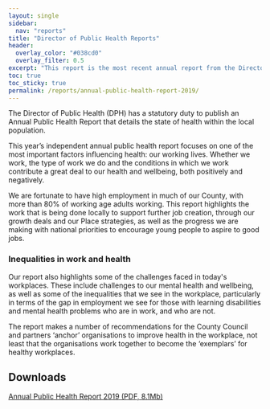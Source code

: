 ```yaml
---
layout: single
sidebar:
  nav: "reports"
title: "Director of Public Health Reports"
header:
  overlay_color: "#038cd0"
  overlay_filter: 0.5
excerpt: "This report is the most recent annual report from the Director of Public Health for West Sussex."
toc: true
toc_sticky: true
permalink: /reports/annual-public-health-report-2019/
---
```


The Director of Public Health (DPH) has a statutory duty to publish an Annual Public Health Report that details the state of health within the local population.

This year’s independent annual public health report focuses on one of the most important factors influencing health: our working lives. Whether we work, the type of work we do and the conditions in which we work contribute a great deal to our health and wellbeing, both positively and negatively.

We are fortunate to have high employment in much of our County, with more than 80% of working age adults working. This report highlights the work that is being done locally to support further job creation, through our growth deals and our Place strategies, as well as the progress we are making with national priorities to encourage young people to aspire to good jobs.

### Inequalities in work and health

Our report also highlights some of the challenges faced in today's workplaces. These include challenges to our mental health and wellbeing, as well as some of the inequalities that we see in the workplace, particularly in terms of the gap in employment we see for those with learning disabilities and mental health problems who are in work, and who are not.

The report makes a number of recommendations for the County Council and partners ‘anchor’ organisations to improve health in the workplace, not least that the organisations work together to become the ‘exemplars’ for healthy workplaces.


## Downloads

[Annual Public Health Report 2019 (PDF, 8.1Mb)](/assets/core/West_Sussex_Annual_Public_Health_Report_2019.pdf)
